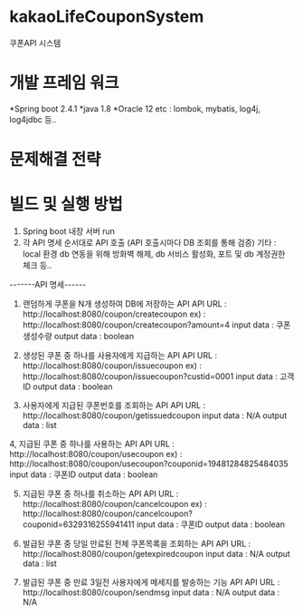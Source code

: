 # kakaoLifeCouponSystem
쿠폰API 시스템

# 개발 프레임 워크
*Spring boot 2.4.1
*java 1.8
*Oracle 12
etc : lombok, mybatis, log4j, log4jdbc 등..

# 문제해결 전략


# 빌드 및 실행 방법

1. Spring boot 내장 서버 run
2. 각 API 명세 순서대로 API 호출 (API 호출시마다 DB 조회를 통해 검증)
기타 : local 환경 db 연동을 위해 방화벽 해제, db 서비스 활성화, 포트 및 db 계정권한 체크 등..

-------API 명세------
1. 랜덤하게 쿠폰을 N개 생성하여 DB에 저장하는 API
API URL : http://localhost:8080/coupon/createcoupon
ex) : http://localhost:8080/coupon/createcoupon?amount=4
input data : 쿠폰생성수량
output data : boolean

2. 생성된 쿠폰 중 하나를 사용자에게 지급하는 API
API URL : http://localhost:8080/coupon/issuecoupon
ex) : http://localhost:8080/coupon/issuecoupon?custid=0001
input data : 고객ID
output data : boolean

3. 사용자에게 지급된 쿠폰번호를 조회하는 API
API URL : http://localhost:8080/coupon/getissuedcoupon
input data : N/A
output data : list

4, 지급된 쿠폰 중 하나를 사용하는 API
API URL : http://localhost:8080/coupon/usecoupon
ex) : http://localhost:8080/coupon/usecoupon?couponid=19481284825484035
input data : 쿠폰ID
output data : boolean

5. 지급된 쿠폰 중 하나를 취소하는 API
API URL : http://localhost:8080/coupon/cancelcoupon
ex) : http://localhost:8080/coupon/cancelcoupon?couponid=6329316255941411
input data : 쿠폰ID
output data : boolean

6. 발급된 쿠폰 중 당일 만료된 전체 쿠폰목록을 조회하는 API
API URL : http://localhost:8080/coupon/getexpiredcoupon
input data : N/A
output data : list

7. 발급된 쿠폰 중 만료 3일전 사용자에게 메세지를 발송하는 기능 API
API URL : http://localhost:8080/coupon/sendmsg
input data : N/A
output data : N/A

